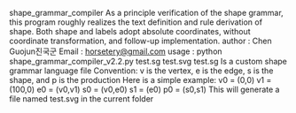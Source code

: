 shape_grammar_compiler
As a principle verification of the shape grammar,
this program roughly realizes the text definition 
and rule derivation of shape. 
Both shape and labels adopt absolute coordinates, 
without coordinate transformation, and follow-up implementation.
author  :   Chen Guojun진국군
Email   :   horsetery@gmail.com
usage   :   python shape_grammar_compiler_v2.2.py test.sg test.svg
test.sg
Is a custom shape grammar language file
Convention:
v is the vertex, e is the edge, s is the shape, and p is the production
Here is a simple example:
v0 = (0,0)
v1 = (100,0)
e0 = (v0,v1)
s0 = (v0,e0)
s1 = (e0)
p0 = (s0,s1)
This will generate a file named test.svg in the current folder
